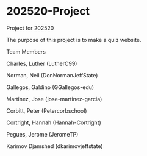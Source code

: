 # 202520-Project
Project for 202520

The purpose of this project is to make a quiz website. 

Team Members

Charles, Luther (LutherC99)

Norman, Neil (DonNormanJeffState)

Gallegos, Galdino (GGallegos-edu)

Martinez, Jose (jose-martinez-garcia)

Corbitt, Peter (Petercorbschool)

Cortright, Hannah (Hannah-Cortright)

Pegues, Jerome (JeromeTP)

Karimov Djamshed (dkarimovjeffstate)

